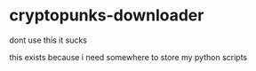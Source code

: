 # cryptopunks-downloader
dont use this it sucks


this exists because i need somewhere to store my python scripts
